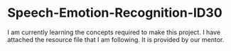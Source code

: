 # Speech-Emotion-Recognition-ID30
I am currently learning the concepts required to make this project. I have attached the resource file that I am following. It is provided by our mentor.
